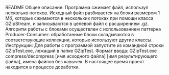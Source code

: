 README
Общее описание:
Программа сжимает файл, используя несколько потоков. Исходный файл разбивается на блоки размером 1 Мб, которые сжимаются в нескольких потоках при помощи класса GZipStream, и записываются в целевой файл с расширением .gz. 
Алгоритм работы с блоками осуществлен с использованием паттерна Producer-Consumer: обработанные блоки складываются в соответствующие коллекции, которые используют другие классы.
Инструкции:
Для работы с программой запустите из командной строки GZipTest.exe, лежащий в папке GZipTest. Формат ввода: GZipTest.exe compress/decompress [имя исходного файла] [имя результирующего файла], имена файлов без кавычек.
В настоящее время проект находится в процессе доработки.
